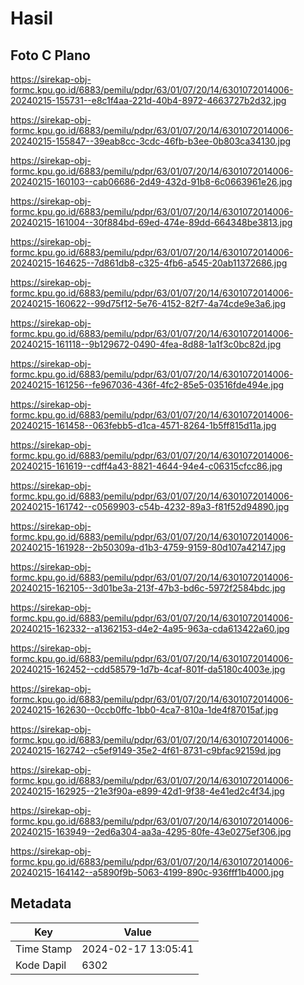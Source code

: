 # Hasil

## Foto C Plano

https://sirekap-obj-formc.kpu.go.id/6883/pemilu/pdpr/63/01/07/20/14/6301072014006-20240215-155731--e8c1f4aa-221d-40b4-8972-4663727b2d32.jpg

https://sirekap-obj-formc.kpu.go.id/6883/pemilu/pdpr/63/01/07/20/14/6301072014006-20240215-155847--39eab8cc-3cdc-46fb-b3ee-0b803ca34130.jpg

https://sirekap-obj-formc.kpu.go.id/6883/pemilu/pdpr/63/01/07/20/14/6301072014006-20240215-160103--cab06686-2d49-432d-91b8-6c0663961e26.jpg

https://sirekap-obj-formc.kpu.go.id/6883/pemilu/pdpr/63/01/07/20/14/6301072014006-20240215-161004--30f884bd-69ed-474e-89dd-664348be3813.jpg

https://sirekap-obj-formc.kpu.go.id/6883/pemilu/pdpr/63/01/07/20/14/6301072014006-20240215-164625--7d861db8-c325-4fb6-a545-20ab11372686.jpg

https://sirekap-obj-formc.kpu.go.id/6883/pemilu/pdpr/63/01/07/20/14/6301072014006-20240215-160622--99d75f12-5e76-4152-82f7-4a74cde9e3a6.jpg

https://sirekap-obj-formc.kpu.go.id/6883/pemilu/pdpr/63/01/07/20/14/6301072014006-20240215-161118--9b129672-0490-4fea-8d88-1a1f3c0bc82d.jpg

https://sirekap-obj-formc.kpu.go.id/6883/pemilu/pdpr/63/01/07/20/14/6301072014006-20240215-161256--fe967036-436f-4fc2-85e5-03516fde494e.jpg

https://sirekap-obj-formc.kpu.go.id/6883/pemilu/pdpr/63/01/07/20/14/6301072014006-20240215-161458--063febb5-d1ca-4571-8264-1b5ff815d11a.jpg

https://sirekap-obj-formc.kpu.go.id/6883/pemilu/pdpr/63/01/07/20/14/6301072014006-20240215-161619--cdff4a43-8821-4644-94e4-c06315cfcc86.jpg

https://sirekap-obj-formc.kpu.go.id/6883/pemilu/pdpr/63/01/07/20/14/6301072014006-20240215-161742--c0569903-c54b-4232-89a3-f81f52d94890.jpg

https://sirekap-obj-formc.kpu.go.id/6883/pemilu/pdpr/63/01/07/20/14/6301072014006-20240215-161928--2b50309a-d1b3-4759-9159-80d107a42147.jpg

https://sirekap-obj-formc.kpu.go.id/6883/pemilu/pdpr/63/01/07/20/14/6301072014006-20240215-162105--3d01be3a-213f-47b3-bd6c-5972f2584bdc.jpg

https://sirekap-obj-formc.kpu.go.id/6883/pemilu/pdpr/63/01/07/20/14/6301072014006-20240215-162332--a1362153-d4e2-4a95-963a-cda613422a60.jpg

https://sirekap-obj-formc.kpu.go.id/6883/pemilu/pdpr/63/01/07/20/14/6301072014006-20240215-162452--cdd58579-1d7b-4caf-801f-da5180c4003e.jpg

https://sirekap-obj-formc.kpu.go.id/6883/pemilu/pdpr/63/01/07/20/14/6301072014006-20240215-162630--0ccb0ffc-1bb0-4ca7-810a-1de4f87015af.jpg

https://sirekap-obj-formc.kpu.go.id/6883/pemilu/pdpr/63/01/07/20/14/6301072014006-20240215-162742--c5ef9149-35e2-4f61-8731-c9bfac92159d.jpg

https://sirekap-obj-formc.kpu.go.id/6883/pemilu/pdpr/63/01/07/20/14/6301072014006-20240215-162925--21e3f90a-e899-42d1-9f38-4e41ed2c4f34.jpg

https://sirekap-obj-formc.kpu.go.id/6883/pemilu/pdpr/63/01/07/20/14/6301072014006-20240215-163949--2ed6a304-aa3a-4295-80fe-43e0275ef306.jpg

https://sirekap-obj-formc.kpu.go.id/6883/pemilu/pdpr/63/01/07/20/14/6301072014006-20240215-164142--a5890f9b-5063-4199-890c-936fff1b4000.jpg


## Metadata

| Key        | Value               |
| ---------- | ------------------- |
| Time Stamp | 2024-02-17 13:05:41 |
| Kode Dapil | 6302                |



